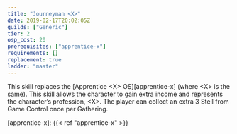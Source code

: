```yaml
---
title: "Journeyman <X>"
date: 2019-02-17T20:02:05Z
guilds: ["Generic"]
tier: 2
osp_cost: 20
prerequisites: ["apprentice-x"]
requirements: []
replacement: true
ladder: "master"
---
```

This skill replaces the [Apprentice \<X> OS][apprentice-x] (where \<X> is the same). This skill allows the character to gain extra income and represents the character’s profession, \<X>. The player can collect an extra 3 Stell from Game Control once per Gathering.

[apprentice-x]: {{< ref "apprentice-x" >}}